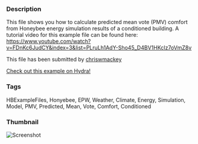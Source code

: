 ### Description 
This file shows you how to calculate predicted mean vote (PMV) comfort from Honeybee energy simulation results of a conditioned building.
A tutorial video for this example file can be found here:
https://www.youtube.com/watch?v=FDnKc6JudCY&index=3&list=PLruLh1AdY-Sho45_D4BV1HKcIz7oVmZ8v

This file has been submitted by [chriswmackey](https://github.com/chriswmackey)

[Check out this example on Hydra!](http://hydrashare.github.io/hydra/viewer?owner=chriswmackey&fork=hydra_2&id=Indoor_PMV_Comfort)
### Tags 
HBExampleFiles, Honyebee, EPW, Weather, Climate, Energy, Simulation, Model, PMV, Predicted, Mean, Vote, Comfort, Conditioned
### Thumbnail 
![Screenshot](https://raw.githubusercontent.com/chriswmackey/hydra/master/Indoor_PMV_Comfort/thumbnail.png)

